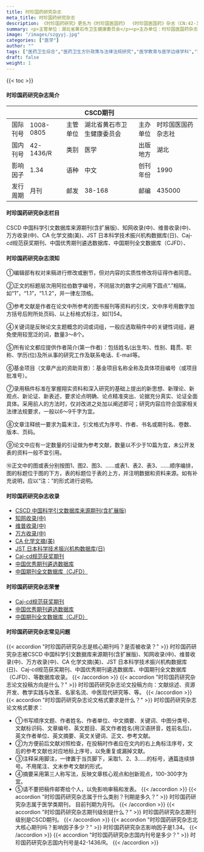 ```yaml
---
title: 时珍国药研究杂志
meta_title: 时珍国药研究杂志
description: 《时珍国药研究》更名为《时珍国医国药》 《时珍国医国药》杂志（CN:42-1436/R）内容丰富、思想健康，1990年创刊，目前以月刊形式发行，刊物对外积极扩大宣传，致力于提高杂志质量与影响。该杂志是一个综合性的学术期刊，包括中药药理学、中药化学、中药质量控制、中药制剂、临床应用、方剂等多个领域的论文。该杂志的发表内容严格遵循学术规范和品德要求，对论文的质量和学术价值有严格的要求，旨在推动中医药领域的学科发展和技术进步。 该杂志注重学术研究的原创性和科学性，对于论文的质量有严格的要求。所有投稿的论文都需要经过同行评审，以确保其学术价值和科学性。杂志鼓励作者们结合中医药的理论和实践，深入探讨中药的性能和应用，为中医药领域的发展提供有益的贡献。《时珍国药研究》的读者主要包括中医药专业人士、科研机构和高校的教师和学生等。该杂志通过定期出版，向读者提供最新的学术研究成果、理论观点和实践经验。同时，杂志还会开展学术研讨会和专题讲座等活动，为学者们提供学术交流和合作的机会。
summary: <p>主管单位：湖北省黄石市卫生健康委员会</p><p>主办单位：时珍国医国药杂志社</p><p>发行级别：CSCD期刊</p><p>发行周期：月刊</p>
image: "/images/szgyyj.jpg"
categories: ["医学"]
author: ""
tags: ["医药卫生综合","医药卫生方针政策与法律法规研究","医学教育与医学边缘学科","预防医学与卫生学","中医学","中药学","中西医结合","基础医学","临床医学","感染性疾病及传染病","心血管系统疾病","呼吸系统疾病","消化系统疾病","内分泌腺及全身性疾病","外科学","泌尿科学","妇产科学","儿科学","神经病学","精神病学","肿瘤学","眼科与耳鼻咽喉科","口腔科学","皮肤病与性病","特种医学","急救医学","军事医学与卫生","药学","生物医学工程",]
draft: false
weight: 1
---
```


{{< toc >}}

#### 时珍国药研究杂志简介
|               |                               |               | CSCD期刊        |               |                           |
| ------------: | :---------------------------- | ------------: | :---------------------------- | ------------: | :------------------------ |
| 国际刊号      | 1008-0805   | 主管单位      | 湖北省黄石市卫生健康委员会     | 主办单位      | 时珍国医国药杂志社     |
| 国内刊号      | 42-1436/R        | 类别          | 医学       | 出版地方      | 湖北           |
| 影响因子      | 1.34        | 语种          | 中文             | 创刊年份      | 1990    |
| 发行周期      | 月刊    | 邮发          | 38-168              | 邮编          | 435000      |

#### 时珍国药研究杂志栏目
<span>CSCD 中国科学引文数据库来源期刊(含扩展版)</span>、<span>知网收录(中)</span>、<span>维普收录(中)</span>、<span>万方收录(中)</span>、<span>CA 化学文摘(美)</span>、<span>JST 日本科学技术振兴机构数据库(日)</span>、<span>Caj-cd规范获奖期刊</span>、<span>中国优秀期刊遴选数据库</span>、<span>中国期刊全文数据库（CJFD）</span>、

#### 时珍国药研究杂志须知
<p><p>
	①编辑部有权对来稿进行修改或删节，但对内容的实质性修改将征得作者同意。
</p><p>
	②正文的标题层次用阿拉伯数字编号，不同层次的数字之间用下圆点“.”相隔，如“1”，“1.1”，“1.1.2”，并一律左顶格。
</p><p>
	③参考文献是作者在论文中所参考的图书报刊等资料的引文，文中序号用数字加方括号后附所处页码、以上标格式标注，如[1]54。
</p><p>
	④关键词是反映论文主题概念的词或词组，一般应选取稿件中的关键性词组，避免使用较宽泛的词，数量3～8个。
</p><p>
	⑤所有论文都应提供作者简介(第一作者)：包括姓名(出生年)、性别、籍贯、职称、学历(位)及所从事的研究工作及联系电话、E-mail等。
</p><p>
	⑥基金项目（文章产出的资助背景）：基金项目名称全称及具体项目编号（或项目批准号）。
</p><p>
	⑦录用稿件标准在掌握翔实资料和深入研究的基础上提出的新思想、新理论、新观点、新论证、新表述，要求论点明确、论点精准突出、论据充分真实、论证全面具体。采用前人的方法时，仅对改进之处加以阐述即可；研究内容应符合国家相关法律法规要求，一般以6～9千字为宜。
</p><p>
	⑧文章注释统一要求为篇末注，引文格式为序号、作者、书名或期刊名、卷数、版本、页码。
</p><p>
	⑨论文中应有一定数量的引证做为参考文献，数量以不少于10篇为宜，未公开发表的资料一般不宜引用。
</p><p>
	⑩正文中的图或表分别按图1、图2、图3、……或表1、表2、表3、……顺序编排，图的标题位于图的下方，表的标题位于表的上方，并注明数据和资料来源。如有补充说明，应以“注：”的形式进行说明。
</p></p>


#### 时珍国药研究杂志收录
<ul>
    <li class="inline-block">
        <a class="bg-theme-light hover:bg-primary dark:bg-darkmode-theme-light dark:hover:bg-darkmode-primary dark:hover:text-dark m-1 block rounded px-3 py-1 hover:text-white" href="#时珍国药研究杂志收录">
        CSCD 中国科学引文数据库来源期刊(含扩展版)
        </a>
    </li>
    <li class="inline-block">
        <a class="bg-theme-light hover:bg-primary dark:bg-darkmode-theme-light dark:hover:bg-darkmode-primary dark:hover:text-dark m-1 block rounded px-3 py-1 hover:text-white" href="#时珍国药研究杂志收录">
        知网收录(中)
        </a>
    </li>
    <li class="inline-block">
        <a class="bg-theme-light hover:bg-primary dark:bg-darkmode-theme-light dark:hover:bg-darkmode-primary dark:hover:text-dark m-1 block rounded px-3 py-1 hover:text-white" href="#时珍国药研究杂志收录">
        维普收录(中)
        </a>
    </li>
    <li class="inline-block">
        <a class="bg-theme-light hover:bg-primary dark:bg-darkmode-theme-light dark:hover:bg-darkmode-primary dark:hover:text-dark m-1 block rounded px-3 py-1 hover:text-white" href="#时珍国药研究杂志收录">
        万方收录(中)
        </a>
    </li>
    <li class="inline-block">
        <a class="bg-theme-light hover:bg-primary dark:bg-darkmode-theme-light dark:hover:bg-darkmode-primary dark:hover:text-dark m-1 block rounded px-3 py-1 hover:text-white" href="#时珍国药研究杂志收录">
        CA 化学文摘(美)
        </a>
    </li>
    <li class="inline-block">
        <a class="bg-theme-light hover:bg-primary dark:bg-darkmode-theme-light dark:hover:bg-darkmode-primary dark:hover:text-dark m-1 block rounded px-3 py-1 hover:text-white" href="#时珍国药研究杂志收录">
        JST 日本科学技术振兴机构数据库(日)
        </a>
    </li>
    <li class="inline-block">
        <a class="bg-theme-light hover:bg-primary dark:bg-darkmode-theme-light dark:hover:bg-darkmode-primary dark:hover:text-dark m-1 block rounded px-3 py-1 hover:text-white" href="#时珍国药研究杂志收录">
        Caj-cd规范获奖期刊
        </a>
    </li>
    <li class="inline-block">
        <a class="bg-theme-light hover:bg-primary dark:bg-darkmode-theme-light dark:hover:bg-darkmode-primary dark:hover:text-dark m-1 block rounded px-3 py-1 hover:text-white" href="#时珍国药研究杂志收录">
        中国优秀期刊遴选数据库
        </a>
    </li>
    <li class="inline-block">
        <a class="bg-theme-light hover:bg-primary dark:bg-darkmode-theme-light dark:hover:bg-darkmode-primary dark:hover:text-dark m-1 block rounded px-3 py-1 hover:text-white" href="#时珍国药研究杂志收录">
        中国期刊全文数据库（CJFD）
        </a>
    </li>
</ul>



#### 时珍国药研究杂志荣誉
<ul>
    <li class="inline-block">
        <a class="bg-theme-light hover:bg-primary dark:bg-darkmode-theme-light dark:hover:bg-darkmode-primary dark:hover:text-dark m-1 block rounded px-3 py-1 hover:text-white" href="#时珍国药研究杂志荣誉">
        Caj-cd规范获奖期刊
        </a>
    </li>
    <li class="inline-block">
        <a class="bg-theme-light hover:bg-primary dark:bg-darkmode-theme-light dark:hover:bg-darkmode-primary dark:hover:text-dark m-1 block rounded px-3 py-1 hover:text-white" href="#时珍国药研究杂志荣誉">
        中国优秀期刊遴选数据库
        </a>
    </li>
    <li class="inline-block">
        <a class="bg-theme-light hover:bg-primary dark:bg-darkmode-theme-light dark:hover:bg-darkmode-primary dark:hover:text-dark m-1 block rounded px-3 py-1 hover:text-white" href="#时珍国药研究杂志荣誉">
        中国期刊全文数据库（CJFD）
        </a>
    </li>
</ul>












#### 时珍国药研究杂志常见问题
{{< accordion "时珍国药研究杂志是核心期刊吗？是否被收录？" >}}
时珍国药研究杂志被CSCD 中国科学引文数据库来源期刊(含扩展版)、知网收录(中)、维普收录(中)、万方收录(中)、CA 化学文摘(美)、JST 日本科学技术振兴机构数据库(日)、Caj-cd规范获奖期刊、中国优秀期刊遴选数据库、中国期刊全文数据库（CJFD）、等数据库收录。
{{< /accordion >}}
{{< accordion "时珍国药研究杂志论文投稿方向是什么？" >}}
时珍国药研究杂志论文投稿方向：文献综述、资源开发、教学实践与改革、名家名流、中医现代研究等、等。
{{< /accordion >}}
{{< accordion "时珍国药研究杂志论文格式要求是什么？" >}}
时珍国药研究杂志论文格式要求：
- ①书写顺序文题、作者姓名、作者单位、中文摘要、关键词、中图分类号、文献标识码、文章编号、英文题目、英文作者姓名(用汉语拼音，姓前名后)，英文作者单位、英文摘要、英文关键词、正文、参考文献。
- ②为方便前后文献对照检查，在投稿时作者应在文内的右上角标注序号，文后的参考文献也对应地标上序号，以免重复或漏掉文献。
- ③注释采用脚注，一律置于当页脚下，采取1、2、3……的标号，通篇连续排号。不用尾注、文末参考文献的形式。
- ④摘要采用第三人称写法，反映文章核心观点和创新观点，100-300字为宜。
- ⑤请不要把稿件邮寄给个人，以免影响审稿和发表。
{{< /accordion >}}
{{< accordion "时珍国药研究杂志属于什么类别？刊期是多久？" >}}
时珍国药研究杂志属于医学类期刊， 目前刊期为月刊。
{{< /accordion >}}
{{< accordion "时珍国药研究杂志期刊级别是什么？" >}}
时珍国药研究杂志期刊级别是CSCD期刊。
{{< /accordion >}}
{{< accordion "时珍国药研究杂志北大核心期刊吗？影响因子多少？" >}}
时珍国药研究杂志影响因子是1.34。
{{< /accordion >}}
{{< accordion "时珍国药研究杂志国内刊号是多少？" >}}
时珍国药研究杂志国内刊号是42-1436/R。
{{< /accordion >}}